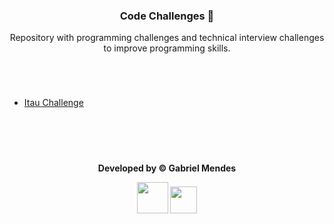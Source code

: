 <div align="center">

### **Code Challenges** 🧠

Repository with programming challenges and technical interview challenges to improve programming skills.

<br>

</div>

#
- [Itau Challenge](https://github.com/Biellms/CodeChallenges/tree/main/Itau%20Challenge)


<br><br>

#

<div align="center">

**Developed by © Gabriel Mendes**

<a href="https://www.linkedin.com/in/gabriel-mendes-0706ab1b8" target="_blank"><img src="https://img.shields.io/badge/-Linkedin-blue" width="50px" target="_blank"></a> <a href="https://github.com/Biellms" target="_blank"><img src="https://img.shields.io/badge/-Github-gray" width="43px" target="_blank"></a>

</div>